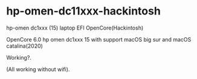 # hp-omen-dc11xxx-hackintosh
hp-omen dc1xxx (15) laptop EFI OpenCore(Hackintosh)

OpenCore 6.0 hp omen dc1xxx 15 with support macOS big sur and macOS catalina(2020)

Working?.

(All working without wifi).


